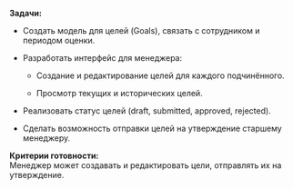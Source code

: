 **Задачи:**

- Создать модель для целей (Goals), связать с сотрудником и периодом оценки.
    
- Разработать интерфейс для менеджера:
    
    - Создание и редактирование целей для каждого подчинённого.
        
    - Просмотр текущих и исторических целей.
        
- Реализовать статус целей (draft, submitted, approved, rejected).
    
- Сделать возможность отправки целей на утверждение старшему менеджеру.
    

**Критерии готовности:**  
Менеджер может создавать и редактировать цели, отправлять их на утверждение.